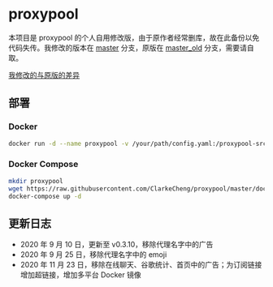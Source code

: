 # proxypool

本项目是 proxypool 的个人自用修改版，由于原作者经常删库，故在此备份以免代码失传。我修改的版本在 [master](https://github.com/ClarkeCheng/proxypool/tree/master) 分支，原版在 [master_old](https://github.com/ClarkeCheng/proxypool/tree/master_old) 分支，需要请自取。

[我修改的与原版的差异](https://github.com/ClarkeCheng/proxypool/compare/master_old...ClarkeCheng:master)

## 部署

### Docker

```bash
docker run -d --name proxypool -v /your/path/config.yaml:/proxypool-src/config.yaml -v /your/path/source.yaml:/proxypool-src/source.yaml clarkecheng/proxypool
```

### Docker Compose

```bash
mkdir proxypool
wget https://raw.githubusercontent.com/ClarkeCheng/proxypool/master/docker-compose.yml
docker-compose up -d
```

## 更新日志

- 2020 年 9 月 10 日，更新至 v0.3.10，移除代理名字中的广告
- 2020 年 9 月 25 日，移除代理名字中的 emoji
- 2020 年 11 月 23 日，移除在线聊天、谷歌统计、首页中的广告；为订阅链接增加超链接，增加多平台 Docker 镜像
